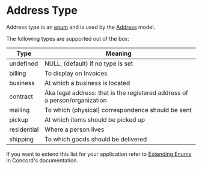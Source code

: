 # Address Type

Address type is an [enum](https://github.com/artkonekt/enum) and is used by the [Address](address.md) model.

The following types are supported out of the box:

| Type        | Meaning                                                                    |
|-------------|----------------------------------------------------------------------------|
| undefined   | NULL, (default) if no type is set                                          |
| billing     | To display on Invoices                                                     |
| business    | At which a business is located                                             |
| contract    | Aka legal address: that is the registered address of a person/organization |
| mailing     | To which (physical) correspondence should be sent                          |
| pickup      | At which items should be picked up                                         |
| residential | Where a person lives                                                       |
| shipping    | To which goods should be delivered                                         |

If you want to extend this list for your application refer to
[Extending Enums](https://konekt.dev/concord/1.3/enums#extending-enums) in Concord's documentation.

